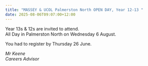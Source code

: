 ```yaml
---
title: "MASSEY & UCOL Palmerston North OPEN DAY, Year 12-13 "
date: 2025-08-06T09:07:00+12:00
---
```

Year 13s & 12s are invited to attend.  
All Day in Palmerston North on Wednesday 6 August.

You had to register by Thursday 26 June.  

*Mr Keene  
Careers Advisor*

